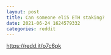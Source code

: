 ```yaml
--- 
layout: post 
title: Can someone eli5 ETH staking? 
date: 2021-06-24 1624579332 
categories: reddit 
--- 
```

https://redd.it/o7c6pk
